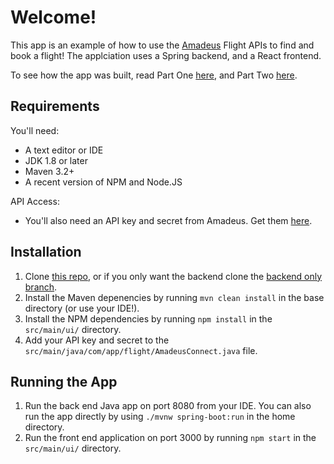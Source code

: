 # Welcome!

This app is an example of how to use the [Amadeus](https://amadeus.com/) Flight APIs to find and book a flight! The applciation uses a Spring backend, and a React frontend.

To see how the app was built, read Part One [here](https://developers.amadeus.com/blog/flight-booking-application-java-spring-react-1), and Part Two [here](https://developers.amadeus.com/blog/flight-booking-application-java-spring-react-2).

## Requirements

You'll need:
- A text editor or IDE
- JDK 1.8 or later
- Maven 3.2+
- A recent version of NPM and Node.JS

API Access:
- You'll also need an API key and secret from Amadeus. Get them [here](https://developers.amadeus.com/register).

## Installation

1. Clone [this repo](https://github.com/jgrams/amadeus_java_flight_api/), or if you only want the backend clone the [backend only branch](https://github.com/jgrams/amadeus_java_flight_api/tree/backend-only).
1. Install the Maven depenencies by running `mvn clean install` in the base directory (or use your IDE!).
1. Install the NPM dependencies by running `npm install` in the `src/main/ui/` directory.
1. Add your API key and secret to the `src/main/java/com/app/flight/AmadeusConnect.java` file.

## Running the App

1. Run the back end Java app on port 8080 from your IDE. You can also run the app directly by using `./mvnw spring-boot:run` in the home directory.
1. Run the front end application on port 3000 by running `npm start` in the `src/main/ui/` directory.
